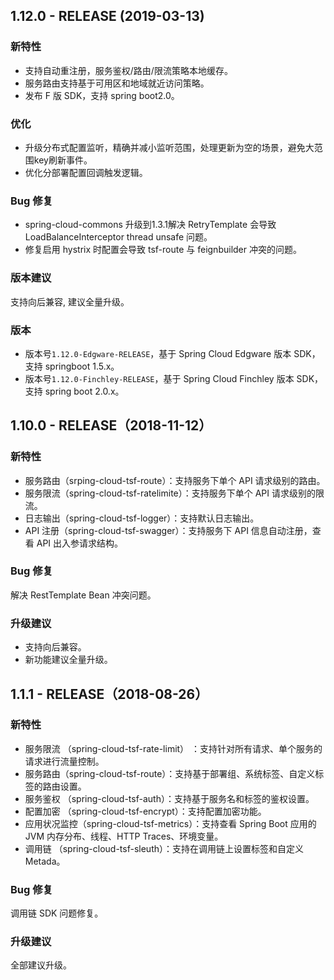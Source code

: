## 1.12.0 - RELEASE (2019-03-13)

### 新特性
- 支持自动重注册，服务鉴权/路由/限流策略本地缓存。
- 服务路由支持基于可用区和地域就近访问策略。
- 发布 F 版 SDK，支持 spring boot2.0。

### 优化

- 升级分布式配置监听，精确并减小监听范围，处理更新为空的场景，避免大范围key刷新事件。
- 优化分部署配置回调触发逻辑。

### Bug 修复

- spring-cloud-commons 升级到1.3.1解决 RetryTemplate 会导致 LoadBalanceInterceptor thread unsafe 问题。
- 修复启用 hystrix 时配置会导致 tsf-route 与 feignbuilder 冲突的问题。

### 版本建议

支持向后兼容, 建议全量升级。

### 版本

- 版本号`1.12.0-Edgware-RELEASE`，基于 Spring Cloud Edgware 版本 SDK，支持 springboot 1.5.x。
- 版本号`1.12.0-Finchley-RELEASE`，基于 Spring Cloud Finchley 版本 SDK，支持 spring boot 2.0.x。


## 1.10.0 - RELEASE（2018-11-12）

### 新特性

- 服务路由（srping-cloud-tsf-route）：支持服务下单个 API 请求级别的路由。
- 服务限流（spring-cloud-tsf-ratelimite）：支持服务下单个 API 请求级别的限流。
- 日志输出（spring-cloud-tsf-logger）：支持默认日志输出。
- API 注册（spring-cloud-tsf-swagger）：支持服务下 API 信息自动注册，查看 API 出入参请求结构。

### Bug 修复

解决 RestTemplate Bean 冲突问题。

### 升级建议

- 支持向后兼容。
- 新功能建议全量升级。



## 1.1.1 - RELEASE（2018-08-26）

### 新特性

- 服务限流 （spring-cloud-tsf-rate-limit） ：支持针对所有请求、单个服务的请求进行流量控制。
- 服务路由（spring-cloud-tsf-route）：支持基于部署组、系统标签、自定义标签的路由设置。
- 服务鉴权 （spring-cloud-tsf-auth）：支持基于服务名和标签的鉴权设置。
- 配置加密 （spring-cloud-tsf-encrypt）：支持配置加密功能。
- 应用状况监控（spring-cloud-tsf-metrics）：支持查看 Spring Boot 应用的 JVM 内存分布、线程、HTTP Traces、环境变量。
- 调用链 （spring-cloud-tsf-sleuth）：支持在调用链上设置标签和自定义 Metada。

### Bug 修复

调用链 SDK 问题修复。

### 升级建议

全部建议升级。

